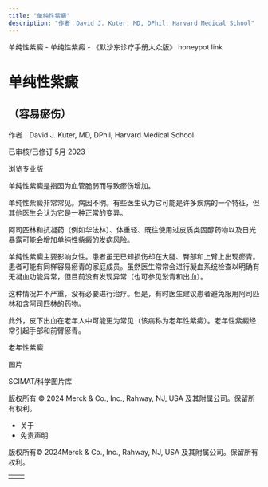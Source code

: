 ```yaml
---
title: "单纯性紫癜"
description: "作者：David J. Kuter, MD, DPhil, Harvard Medical School"
---
```


﻿单纯性紫癜 \- 单纯性紫癜 \- 《默沙东诊疗手册大众版》 honeypot link

# 单纯性紫癜

## （容易瘀伤）

作者：David J. Kuter, MD, DPhil, Harvard Medical School

已审核/已修订 5月 2023

浏览专业版

单纯性紫癜是指因为血管脆弱而导致瘀伤增加。

单纯性紫癜非常常见。病因不明。有些医生认为它可能是许多疾病的一个特征，但其他医生会认为它是一种正常的变异。

阿司匹林和抗凝药（例如华法林）、体重轻、既往使用过皮质类固醇药物以及日光暴露可能会增加单纯性紫癜的发病风险。

单纯性紫癜主要影响女性。患者虽无已知损伤却在大腿、臀部和上臂上出现瘀青。患者可能有同样容易瘀青的家庭成员。虽然医生常常会进行凝血系统检查以明确有无凝血功能异常，但目前没有发现异常（也可参见淤青和出血）。

这种情况并不严重，没有必要进行治疗。但是，有时医生建议患者避免服用阿司匹林和含阿司匹林的药物。

此外，皮下出血在老年人中可能更为常见（该病称为老年性紫癜）。老年性紫癜经常引起手部和前臂瘀青。

老年性紫癜



图片

SCIMAT/科学图片库



版权所有 © 2024
Merck & Co., Inc., Rahway, NJ, USA 及其附属公司。保留所有权利。

- 关于
- 免责声明

版权所有© 2024Merck & Co., Inc., Rahway, NJ, USA 及其附属公司。保留所有权利。

|     |     |
| --- | --- |
|  |  |